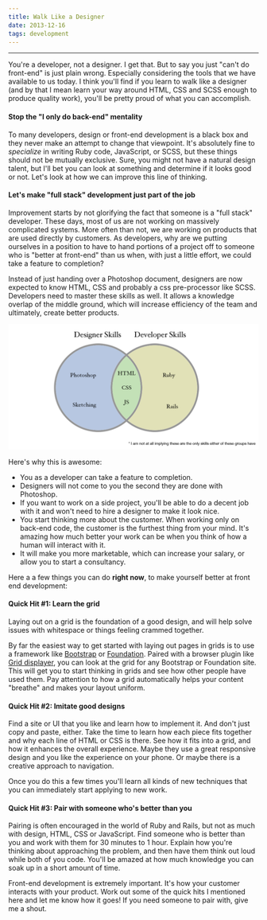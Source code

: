```yaml
---
title: Walk Like a Designer
date: 2013-12-16
tags: development
---
```


---
You're a developer, not a designer. I get that. But to say you just "can't do front-end" is just plain wrong. Especially considering the tools that we have available to us today. I think you'll find if you learn to walk like a designer (and by that I mean learn your way around HTML, CSS and SCSS enough to produce quality work), you'll be pretty proud of what you can accomplish.

#### Stop the "I only do back-end" mentality
To many developers, design or front-end development is a black box and they never make an attempt to change that viewpoint. It's absolutely fine to _specialize_ in writing Ruby code, JavaScript, or SCSS, but these things should not be mutually exclusive. Sure, you might not have a natural design talent, but I'll bet you can look at something and determine if it looks good or not. Let's look at how we can improve this line of thinking.

#### Let's make "full stack" development just part of the job
Improvement starts by not glorifying the fact that someone is a "full stack" developer. These days, most of us are not working on massively complicated systems. More often than not, we are working on products that are used directly by customers. As developers, why are we putting ourselves in a position to have to hand portions of a project off to someone who is "better at front-end" than us when, with just a little effort, we could take a feature to completion?

Instead of just handing over a Photoshop document, designers are now expected to know HTML, CSS and probably a css pre-processor like SCSS. Developers need to master these skills as well. It allows a knowledge overlap of the middle ground, which will increase efficiency of the team and ultimately, create better products.

![skill graph](/images/designer-developer-skills.png)

Here's why this is awesome:

- You as a developer can take a feature to completion.
- Designers will not come to you the second they are done with Photoshop.
- If you want to work on a side project, you'll be able to do a decent job with it and won't need to hire a designer to make it look nice.
- You start thinking more about the customer. When working only on back-end code, the customer is the furthest thing from your mind. It's amazing how much better your work can be when you think of how a human will interact with it.
- It will make you more marketable, which can increase your salary, or allow you to start a consultancy.

Here a a few things you can do **right now**, to make yourself better at front end development:

#### Quick Hit #1: Learn the grid
Laying out on a grid is the foundation of a good design, and will help solve issues with whitespace or things feeling crammed together.

By far the easiest way to get started with laying out pages in grids is to use a framework like [Bootstrap](http://getbootstrap.com) or [Foundation](http://foundation.zurb.com). Paired with a browser plugin like [Grid displayer](http://alefeuvre.github.io/foundation-grid-displayer/), you can look at the grid for any Bootstrap or Foundation site. This will get you to start thinking in grids and see how other people have used them. Pay attention to how a grid automatically helps your content "breathe" and makes your layout uniform.

#### Quick Hit #2: Imitate good designs
Find a site or UI that you like and learn how to implement it. And don't just copy and paste, either. Take the time to learn how each piece fits together and why each line of HTML or CSS is there. See how it fits into a grid, and how it enhances the overall experience. Maybe they use a great responsive design and you like the experience on your phone. Or maybe there is a creative approach to navigation.

Once you do this a few times you'll learn all kinds of new techniques that you can immediately start applying to new work.

#### Quick Hit #3: Pair with someone who's better than you
Pairing is often encouraged in the world of Ruby and Rails, but not as much with design, HTML, CSS or JavaScript. Find someone who is better than you and work with them for 30 minutes to 1 hour. Explain how you're thinking about approaching the problem, and then have them think out loud while both of you code. You'll be amazed at how much knowledge you can soak up in a short amount of time.

Front-end development is extremely important. It's how your customer interacts with your product. Work out some of the quick hits I mentioned here and let me know how it goes! If you need someone to pair with, give me a shout.
